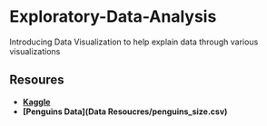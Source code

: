 # Exploratory-Data-Analysis
Introducing  Data Visualization to help explain data through various visualizations 










## Resoures

- **[Kaggle](https://www.kaggle.com/datasets/parulpandey/palmer-archipelago-antarctica-penguin-data?select=penguins_size.csv)**
- **[Penguins Data](Data Resoucres/penguins_size.csv)**
